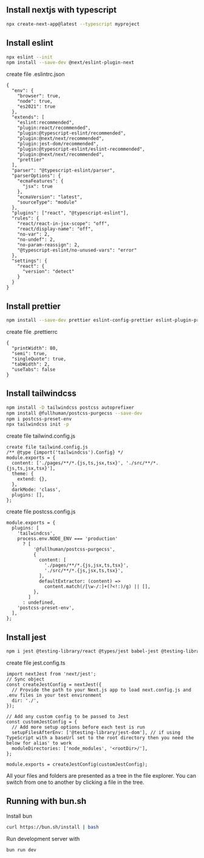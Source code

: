 ## Install nextjs with typescript

```bash
npx create-next-app@latest --typescript myproject
```

## Install eslint

```bash
npx eslint --init
npm install --save-dev @next/eslint-plugin-next
```
create file .eslintrc.json
```
{
  "env": {
    "browser": true,
    "node": true,
    "es2021": true
  },
  "extends": [
    "eslint:recommended",
    "plugin:react/recommended",
    "plugin:@typescript-eslint/recommended",
    "plugin:@next/next/recommended",
    "plugin:jest-dom/recommended",
    "plugin:@typescript-eslint/eslint-recommended",
    "plugin:@next/next/recommended",
    "prettier"
  ],
  "parser": "@typescript-eslint/parser",
  "parserOptions": {
    "ecmaFeatures": {
      "jsx": true
    },
    "ecmaVersion": "latest",
    "sourceType": "module"
  },
  "plugins": ["react", "@typescript-eslint"],
  "rules": {
    "react/react-in-jsx-scope": "off",
    "react/display-name": "off",
    "no-var": 2,
    "no-undef": 2,
    "no-param-reassign": 2,
    "@typescript-eslint/no-unused-vars": "error"
  },
  "settings": {
    "react": {
      "version": "detect"
    }
  }
}
```

## Install prettier

```bash
npm install --save-dev prettier eslint-config-prettier eslint-plugin-prettier
```
create file .prettierrc
```
{
  "printWidth": 80,
  "semi": true,
  "singleQuote": true,
  "tabWidth": 2,
  "useTabs": false
}
```

## Install tailwindcss


```bash
npm install -D tailwindcss postcss autoprefixer
npm install @fullhuman/postcss-purgecss --save-dev
npm i postcss-preset-env
npx tailwindcss init -p
```
create file tailwind.config.js
```
create file tailwind.config.js
/** @type {import('tailwindcss').Config} */
module.exports = {
  content: ['./pages/**/*.{js,ts,jsx,tsx}', './src/**/*.{js,ts,jsx,tsx}'],
  theme: {
    extend: {},
  },
  darkMode: 'class',
  plugins: [],
};
```
create file postcss.config.js
```
module.exports = {
  plugins: [
    'tailwindcss',
    process.env.NODE_ENV === 'production'
      ? [
          '@fullhuman/postcss-purgecss',
          {
            content: [
              './pages/**/*.{js,jsx,ts,tsx}',
              './src/**/*.{js,jsx,ts,tsx}',
            ],
            defaultExtractor: (content) =>
              content.match(/[\w-/:]+(?<!:)/g) || [],
          },
        ]
      : undefined,
    'postcss-preset-env',
  ],
};
```

## Install jest

```bash
npm i jest @testing-library/react @types/jest babel-jest @testing-library/jest-dom @testing-library/user-event @testing-library/dom eslint-plugin-jest-dom -D
```
create file jest.config.ts
```
import nextJest from 'next/jest';
// Sync object
const createJestConfig = nextJest({
  // Provide the path to your Next.js app to load next.config.js and .env files in your test environment
  dir: './',
});

// Add any custom config to be passed to Jest
const customJestConfig = {
  // Add more setup options before each test is run
  setupFilesAfterEnv: ['@testing-library/jest-dom'], // if using TypeScript with a baseUrl set to the root directory then you need the below for alias' to work
  moduleDirectories: ['node_modules', '<rootDir>/'],
};

module.exports = createJestConfig(customJestConfig);
```
All your files and folders are presented as a tree in the file explorer. You can switch from one to another by clicking a file in the tree.

## Running with bun.sh
Install bun
```bash
curl https://bun.sh/install | bash
```
Run development server with 
```bash
bun run dev
```

